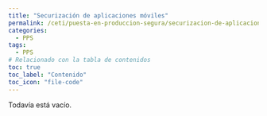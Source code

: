 ```yaml
---
title: "Securización de aplicaciones móviles"
permalink: /ceti/puesta-en-produccion-segura/securizacion-de-aplicaciones-moviles
categories:
  - PPS
tags:
  - PPS
# Relacionado con la tabla de contenidos
toc: true
toc_label: "Contenido"
toc_icon: "file-code"
---
```


Todavía está vacío.
